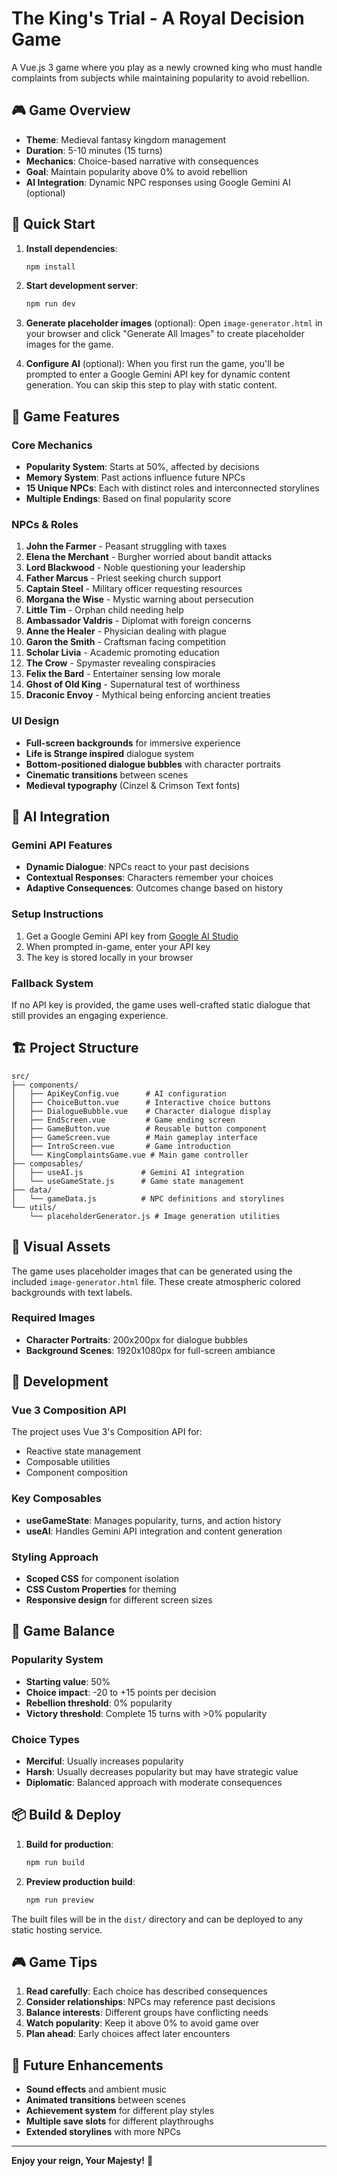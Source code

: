 # The King's Trial - A Royal Decision Game

A Vue.js 3 game where you play as a newly crowned king who must handle complaints from subjects while maintaining popularity to avoid rebellion.

## 🎮 Game Overview

- **Theme**: Medieval fantasy kingdom management
- **Duration**: 5-10 minutes (15 turns)
- **Mechanics**: Choice-based narrative with consequences
- **Goal**: Maintain popularity above 0% to avoid rebellion
- **AI Integration**: Dynamic NPC responses using Google Gemini AI (optional)

## 🚀 Quick Start

1. **Install dependencies**:
   ```bash
   npm install
   ```

2. **Start development server**:
   ```bash
   npm run dev
   ```

3. **Generate placeholder images** (optional):
   Open `image-generator.html` in your browser and click "Generate All Images" to create placeholder images for the game.

4. **Configure AI** (optional):
   When you first run the game, you'll be prompted to enter a Google Gemini API key for dynamic content generation. You can skip this step to play with static content.

## 🎯 Game Features

### Core Mechanics
- **Popularity System**: Starts at 50%, affected by decisions
- **Memory System**: Past actions influence future NPCs
- **15 Unique NPCs**: Each with distinct roles and interconnected storylines
- **Multiple Endings**: Based on final popularity score

### NPCs & Roles
1. **John the Farmer** - Peasant struggling with taxes
2. **Elena the Merchant** - Burgher worried about bandit attacks
3. **Lord Blackwood** - Noble questioning your leadership
4. **Father Marcus** - Priest seeking church support
5. **Captain Steel** - Military officer requesting resources
6. **Morgana the Wise** - Mystic warning about persecution
7. **Little Tim** - Orphan child needing help
8. **Ambassador Valdris** - Diplomat with foreign concerns
9. **Anne the Healer** - Physician dealing with plague
10. **Garon the Smith** - Craftsman facing competition
11. **Scholar Livia** - Academic promoting education
12. **The Crow** - Spymaster revealing conspiracies
13. **Felix the Bard** - Entertainer sensing low morale
14. **Ghost of Old King** - Supernatural test of worthiness
15. **Draconic Envoy** - Mythical being enforcing ancient treaties

### UI Design
- **Full-screen backgrounds** for immersive experience
- **Life is Strange inspired** dialogue system
- **Bottom-positioned dialogue bubbles** with character portraits
- **Cinematic transitions** between scenes
- **Medieval typography** (Cinzel & Crimson Text fonts)

## 🤖 AI Integration

### Gemini API Features
- **Dynamic Dialogue**: NPCs react to your past decisions
- **Contextual Responses**: Characters remember your choices
- **Adaptive Consequences**: Outcomes change based on history

### Setup Instructions
1. Get a Google Gemini API key from [Google AI Studio](https://makersuite.google.com/)
2. When prompted in-game, enter your API key
3. The key is stored locally in your browser

### Fallback System
If no API key is provided, the game uses well-crafted static dialogue that still provides an engaging experience.

## 🏗️ Project Structure

```
src/
├── components/
│   ├── ApiKeyConfig.vue      # AI configuration
│   ├── ChoiceButton.vue      # Interactive choice buttons
│   ├── DialogueBubble.vue    # Character dialogue display
│   ├── EndScreen.vue         # Game ending screen
│   ├── GameButton.vue        # Reusable button component
│   ├── GameScreen.vue        # Main gameplay interface
│   ├── IntroScreen.vue       # Game introduction
│   └── KingComplaintsGame.vue # Main game controller
├── composables/
│   ├── useAI.js             # Gemini AI integration
│   └── useGameState.js      # Game state management
├── data/
│   └── gameData.js          # NPC definitions and storylines
└── utils/
    └── placeholderGenerator.js # Image generation utilities
```

## 🎨 Visual Assets

The game uses placeholder images that can be generated using the included `image-generator.html` file. These create atmospheric colored backgrounds with text labels.

### Required Images
- **Character Portraits**: 200x200px for dialogue bubbles
- **Background Scenes**: 1920x1080px for full-screen ambiance

## 🔧 Development

### Vue 3 Composition API
The project uses Vue 3's Composition API for:
- Reactive state management
- Composable utilities
- Component composition

### Key Composables
- **useGameState**: Manages popularity, turns, and action history
- **useAI**: Handles Gemini API integration and content generation

### Styling Approach
- **Scoped CSS** for component isolation
- **CSS Custom Properties** for theming
- **Responsive design** for different screen sizes

## 🎯 Game Balance

### Popularity System
- **Starting value**: 50%
- **Choice impact**: -20 to +15 points per decision
- **Rebellion threshold**: 0% popularity
- **Victory threshold**: Complete 15 turns with >0% popularity

### Choice Types
- **Merciful**: Usually increases popularity
- **Harsh**: Usually decreases popularity but may have strategic value
- **Diplomatic**: Balanced approach with moderate consequences

## 📦 Build & Deploy

1. **Build for production**:
   ```bash
   npm run build
   ```

2. **Preview production build**:
   ```bash
   npm run preview
   ```

The built files will be in the `dist/` directory and can be deployed to any static hosting service.

## 🎮 Game Tips

1. **Read carefully**: Each choice has described consequences
2. **Consider relationships**: NPCs may reference past decisions
3. **Balance interests**: Different groups have conflicting needs
4. **Watch popularity**: Keep it above 0% to avoid game over
5. **Plan ahead**: Early choices affect later encounters

## 🚀 Future Enhancements

- **Sound effects** and ambient music
- **Animated transitions** between scenes
- **Achievement system** for different play styles
- **Multiple save slots** for different playthroughs
- **Extended storylines** with more NPCs

---

**Enjoy your reign, Your Majesty!** 👑
